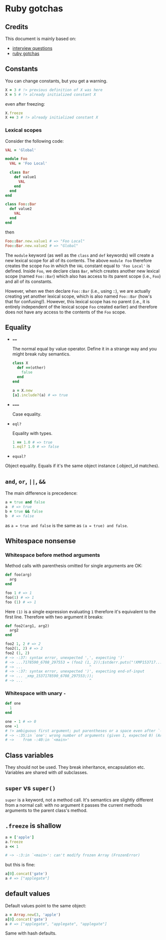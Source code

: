 Ruby gotchas
============

## Credits

This document is mainly based on:

  - [interview questions](https://www.toptal.com/ruby/interview-questions)
  - [ruby gotchas](https://docs.google.com/presentation/d/1cqdp89_kolr4q1YAQaB-6i5GXip8MHyve8MvQ_1r6_s/edit#slide=id.gd9ccd329_00)

## Constants

You can change constants, but you get a warning.

```ruby
X = 3 # !> previous definition of X was here
X = 5 # !> already initialized constant X
```

even after freezing:

```ruby
X.freeze
X += 3 # !> already initialized constant X
```

### Lexical scopes

Consider the following code:

```ruby
VAL = 'Global'

module Foo
  VAL = 'Foo Local'

  class Bar
    def value1
      VAL
    end
  end
end

class Foo::Bar
  def value2
    VAL
  end
end
```

then

```ruby
Foo::Bar.new.value1 # => "Foo Local"
Foo::Bar.new.value2 # => "Global"
```

The `module` keyword (as well as the `class` and `def` keywords) will create a new lexical scope for all of its contents. The above `module Foo` therefore creates the scope `Foo` in which the `VAL` constant equal to `'Foo Local'` is defined. Inside `Foo`, we declare class `Bar`, which creates another new lexical scope (named `Foo::Bar`) which also has access to its parent scope (i.e., `Foo`) and all of its constants.

However, when we then declare `Foo::Bar` (i.e., using ::), we are actually creating yet another lexical scope, which is also named `Foo::Bar` (how's that for confusing!). However, this lexical scope has no parent (i.e., it is entirely independent of the lexical scope `Foo` created earlier) and therefore does not have any access to the contents of the `Foo` scope.

## Equality

 - `==`

   The normal equal by value operator. Define it in a strange way and you might break ruby semantics.

   ```ruby
   class X
     def ==(other)
       false
     end
   end

   a = X.new
   [a].include?(a) # => true
   ```

 - `===`

   Case equality.

 - `eql?`

   Equality with types.

   ```ruby
   1 == 1.0 # => true
   1.eql? 1.0 # => false
   ```

 - `equal?`

 Object equality. Equals if it's the same object instance (.object_id matches).

## `and`, `or`, `||`, `&&`

The main difference is precedence:

```ruby
a = true and false
a  # => true
b = true && false
b  # => false
```

as `a = true and false` is the same as `(a = true) and false`.

## Whitespace nonsense

### Whitespace before method arguments

Method calls with parenthesis omitted for single arguments are OK:

```ruby
def foo(arg)
  arg
end

foo 1 # => 1
foo(1) # => 1
foo (1) # => 1
```

Here `(1)` is a single expression evaluating `1` therefore it's equivalent to the first line. Therefore with two argument it breaks:

```ruby
def foo2(arg1, arg2)
  arg2
end

foo2 1, 2 # => 2
foo2(1, 2) # => 2
foo2 (1, 2)
# ~> -:37: syntax error, unexpected ',', expecting ')'
# ~> ...7178590_6708_297553 = (foo2 (1, 2));$stderr.puts("!XMP153717...
# ~> ...                              ^
# ~> -:37: syntax error, unexpected ')', expecting end-of-input
# ~> ... _xmp_1537178590_6708_297553;));
# ~> ...                              ^
```

### Whitespace with unary `-`

```ruby
def one
  1
end

one - 1 # => 0
one -1
# !> ambiguous first argument; put parentheses or a space even after `-' operator
# ~> -:35:in `one': wrong number of arguments (given 1, expected 0) (ArgumentError)
# ~> 	from -:40:in `<main>'
```

## Class variables

They should not be used. They break inheritance, encapsulation etc. Variables are shared with *all* subclasses.

## `super` vs `super()`

`super` is a keyword, not a method call. It's semantics are slightly different from a normal call: with no argument it passes the current methods arguments to the parent class's method.

## `.freeze` is shallow

```ruby
a = ['apple']
a.freeze
a << 1

# ~> -:3:in `<main>': can't modify frozen Array (FrozenError)
```

but this is fine:

```ruby
a[0].concat('gate')
a # => ["applegate"]
```

## default values

Default values point to the same object:

```ruby
a = Array.new(3, 'apple')
a[0].concat('gate')
a # => ["applegate", "applegate", "applegate"]
```

Same with hash defaults.
